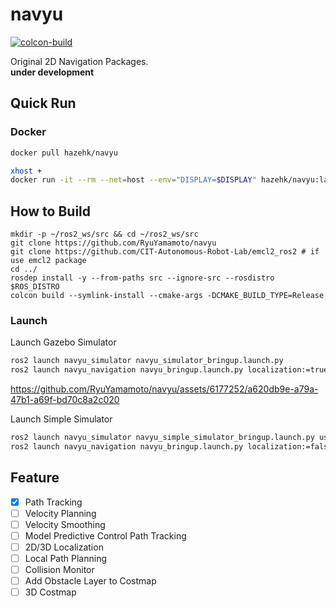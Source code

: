 # navyu
[![colcon-build](https://github.com/RyuYamamoto/navyu/actions/workflows/colcon-build.yml/badge.svg)](https://github.com/RyuYamamoto/navyu/actions/workflows/colcon-build.yml)

Original 2D Navigation Packages.  
**under development**

## Quick Run
### Docker
```bash
docker pull hazehk/navyu

xhost +
docker run -it --rm --net=host --env="DISPLAY=$DISPLAY" hazehk/navyu:latest
```

## How to Build
```
mkdir -p ~/ros2_ws/src && cd ~/ros2_ws/src
git clone https://github.com/RyuYamamoto/navyu
git clone https://github.com/CIT-Autonomous-Robot-Lab/emcl2_ros2 # if use emcl2 package
cd ../
rosdep install -y --from-paths src --ignore-src --rosdistro $ROS_DISTRO
colcon build --symlink-install --cmake-args -DCMAKE_BUILD_TYPE=Release
```

### Launch
Launch Gazebo Simulator
```bash
ros2 launch navyu_simulator navyu_simulator_bringup.launch.py
ros2 launch navyu_navigation navyu_bringup.launch.py localization:=true
```

https://github.com/RyuYamamoto/navyu/assets/6177252/a620db9e-a79a-47b1-a69f-bd70c8a2c020

Launch Simple Simulator
```bash
ros2 launch navyu_simulator navyu_simple_simulator_bringup.launch.py use_rviz:=false
ros2 launch navyu_navigation navyu_bringup.launch.py localization:=false
```

## Feature
- [x] Path Tracking
- [ ] Velocity Planning
- [ ] Velocity Smoothing
- [ ] Model Predictive Control Path Tracking
- [ ] 2D/3D Localization
- [ ] Local Path Planning
- [ ] Collision Monitor
- [ ] Add Obstacle Layer to Costmap
- [ ] 3D Costmap
